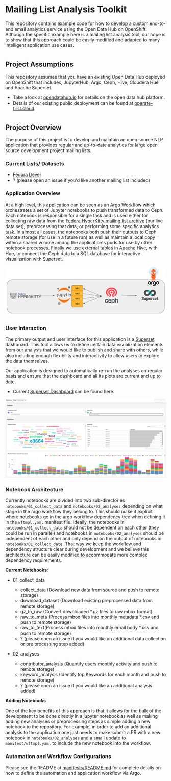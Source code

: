 # Mailing List Analysis Toolkit

This repository contains example code for how to develop a custom end-to-end email analytics service using the Open Data Hub on OpenShift. Although the specific example here is a mailing list analysis tool, our hope is to show that this approach could be easily modified and adapted to many intelligent application use cases.

#
## Project Assumptions
This repository assumes that you have an existing Open Data Hub deployed on OpenShift that includes, JupyterHub, Argo, Ceph, Hive, Cloudera Hue and Apache Superset.

* Take a look at [opendatahub.io](https://www.opendatahub.io) for details on the open data hub platform.
* Details of our existing public deployment can be found at [operate-first.cloud](https://www.operate-first.cloud/).

#
## Project Overview
The purpose of this project is to develop and maintain an open source NLP application that provides regular and up-to-date analytics for large open source development project  mailing lists.

### **Current Lists/ Datasets**
* [Fedora Devel](https://lists.fedoraproject.org/archives/list/devel@lists.fedoraproject.org/)
* ? (please open an issue if you'd like another mailing list included)

### **Application Overview**

At a high level, this application can be seen as an [Argo Workflow](https://argoproj.github.io/argo/) which orchestrates a set of Jupyter notebooks to push transformed data to Ceph. Each notebook is responsible for a single task and is used either for collecting raw data from the [Fedora HyperKitty mailing list archive](https://lists.fedoraproject.org/archives/) (our live data set), preprocessing that data, or performing some specific analytics task. In almost all cases, the notebooks both push their outputs to Ceph remote storage (for use in a future run) as well as maintain a local copy within a shared volume among the application's pods for use by other notebook processes. Finally we use external tables in Apache Hive, with Hue, to connect the Ceph data to a SQL database for interactive visualization with Superset.

![](docs/assets/images/app-overview.png)


### **User Interaction**

The primary output and user interface for this application is a [Superset](https://superset.apache.org/) dashboard. This tool allows us to define certain data visualization elements from our analysis that we would like to publish and share with others, while also including enough flexibility and interactivity to allow users to explore the data themselves.

Our application is designed to automatically re-run the analyses on regular basis and ensure that the dashboard and all its plots are current and up to date.

* Current [Superset Dashboard](https://superset.datahub.redhat.com/superset/dashboard/fedora_mail/) can be found here.

![](docs/assets/images/fedora-dashboard.png)


### **Notebook Architecture**

Currently notebooks are divided into two sub-directories `notebooks/01_collect_data` and `notebooks/02_analyses` depending on what stage in the argo workflow they belong to. This should make it explicit where notebooks go in the argo workflow dependency tree when defining it in the `wftmpl.yaml` manifest file. Ideally, the notebooks in `notebooks/01_collect_data` should not be dependent on each other (they could be run in parallel) and notebooks in `notebooks/02_analyses` should be independent of each other and only depend on the output of notebooks in `notebooks/01_collect_date`. That way we keep the workflow and dependency structure clear during development and we believe this architecture can be easily modified to accommodate more complex dependency requirements.

**Current Notebooks**:

* 01_collect_data

    * collect_data (Download new data from source and push to remote storage)
    * download_dataset (Download existing preprocessed data from remote storage)
    * gz_to_raw (Convert downloaded *.gz files to raw mbox format)
    * raw_to_meta (Process mbox files into monthly metadata *.csv and push to remote storage)
    * raw_to_text(Process mbox files into monthly email body *.csv and push to remote storage)
    * ? (please open an issue if you would like an additional data collection or pre processing step added)

 * 02_analyses

    * contributor_analysis (Quantify users monthly activity and push to remote storage)
    * keyword_analysis (Identify top Keywords for each month and push to remote storage)
    * ? (please open an issue if you would like an additional analysis added)

**Adding Notebooks**

One of the key benefits of this approach is that it allows for the bulk of the development to be done directly in a jupyter notebook as well as making adding new analyses or preprocessing steps as simple adding a new notebook to the repository. For example, in order to add an additional analysis to the application one just needs to make submit a PR with a new notebook in `notebooks/02_analyses` and a small update to `manifest/wftmpl.yaml` to include the new notebook into the workflow.


### Automation and Workflow Configurations

Please see the README at [manifests/README.md](manifests/README.md) for complete details on how to define the automation and application workflow via Argo.
